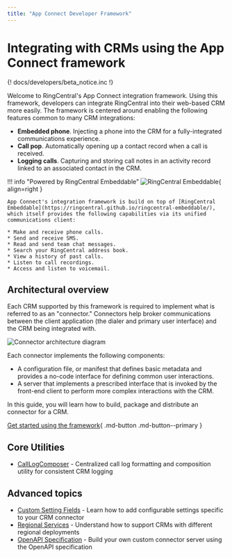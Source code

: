 ```yaml
---
title: "App Connect Developer Framework"
---
```

# Integrating with CRMs using the App Connect framework

{! docs/developers/beta_notice.inc !}

Welcome to RingCentral's App Connect integration framework. Using this framework, developers can integrate RingCentral into their web-based CRM more easily. The framework is centered around enabling the following features common to many CRM integrations:

* **Embedded phone**. Injecting a phone into the CRM for a fully-integrated communications experience.
* **Call pop**. Automatically opening up a contact record when a call is received.
* **Logging calls**. Capturing and storing call notes in an activity record linked to an associated contact in the CRM.

<div id="powered-by-embeddable" markdown>

!!! info "Powered by RingCentral Embeddable"
    ![RingCentral Embeddable](../img/embeddable.png){ align=right }
	
	App Connect's integration framework is build on top of [RingCentral Embeddable](https://ringcentral.github.io/ringcentral-embeddable/), which itself provides the following capabilities via its unified communications client:

    * Make and receive phone calls.
    * Send and receive SMS.
    * Read and send team chat messages. 
    * Search your RingCentral address book.
    * View a history of past calls.
    * Listen to call recordings.
    * Access and listen to voicemail. 

</div>

## Architectural overview

Each CRM supported by this framework is required to implement what is referred to as an "connector." Connectors help broker communications between the client application (the dialer and primary user interface) and the CRM being integrated with. 

![Connector architecture diagram](../img/architecture.png)

Each connector implements the following components:

* A configuration file, or manifest that defines basic metadata and provides a no-code interface for defining common user interactions. 
* A server that implements a prescribed interface that is invoked by the front-end client to perform more complex interactions with the CRM. 

In this guide, you will learn how to build, package and distribute an connector for a CRM.

[Get started using the framework](getting-started.md){ .md-button .md-button--primary }

## Core Utilities

* [CallLogComposer](call-log-composer.md) - Centralized call log formatting and composition utility for consistent CRM logging

## Advanced topics

* [Custom Setting Fields](advanced/custom-setting-fields.md) - Learn how to add configurable settings specific to your CRM connector
* [Regional Services](advanced/regional-services.md) - Understand how to support CRMs with different regional deployments
* [OpenAPI Specification](advanced/openapi.md) - Build your own custom connector server using the OpenAPI specification